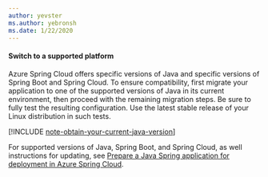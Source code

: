 ```yaml
---
author: yevster
ms.author: yebronsh
ms.date: 1/22/2020
---
```


#### Switch to a supported platform

Azure Spring Cloud offers specific versions of Java and specific versions of Spring Boot and Spring Cloud. To ensure compatibility, first migrate your application to one of the supported versions of Java in its current environment, then proceed with the remaining migration steps. Be sure to fully test the resulting configuration. Use the latest stable release of your Linux distribution in such tests.

[!INCLUDE [note-obtain-your-current-java-version](includes/note-obtain-your-current-java-version.md)]

For supported versions of Java, Spring Boot, and Spring Cloud, as well instructions for updating, see [Prepare a Java Spring application for deployment in Azure Spring Cloud](/azure/spring-cloud/spring-cloud-tutorial-prepare-app-deployment).
